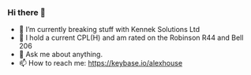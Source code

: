 ### Hi there 👋

- 🔭 I’m currently breaking stuff with Kennek Solutions Ltd
- 🚁 I hold a current CPL(H) and am rated on the Robinson R44 and Bell 206
- 💬 Ask me about anything.
- 📫 How to reach me: https://keybase.io/alexhouse

<!--
**alexhouse/alexhouse** is a ✨ _special_ ✨ repository because its `README.md` (this file) appears on your GitHub profile.

Here are some ideas to get you started:

- 🔭 I’m currently working on ...
- 🌱 I’m currently learning ...
- 👯 I’m looking to collaborate on ...
- 🤔 I’m looking for help with ...
- 💬 Ask me about ...
- 📫 How to reach me: ...
- 😄 Pronouns: ...
- ⚡ Fun fact: ...
-->
